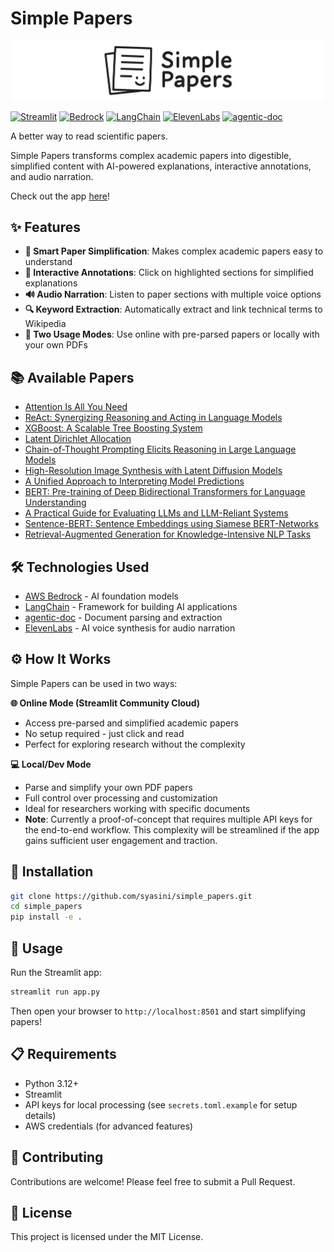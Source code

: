 # Simple Papers

![Simple Papers Logo](media/logo.png)

[![Streamlit](https://img.shields.io/badge/Streamlit-FF4B4B?style=for-the-badge&logo=streamlit&logoColor=white)](https://streamlit.io/)
[![Bedrock](https://img.shields.io/badge/AWS%20Bedrock-FF9900?style=for-the-badge&logo=amazonaws&logoColor=white)](https://aws.amazon.com/bedrock/)
[![LangChain](https://img.shields.io/badge/LangChain-1C3C3C?style=for-the-badge&logo=langchain&logoColor=white)](https://langchain.com/)
[![ElevenLabs](https://img.shields.io/badge/ElevenLabs-000000?style=for-the-badge&logo=elevenlabs&logoColor=white)](https://elevenlabs.io/)
[![agentic-doc](https://img.shields.io/badge/agentic--doc-4285F4?style=for-the-badge&logo=python&logoColor=white)](https://pypi.org/project/agentic-doc/)

A better way to read scientific papers. 

Simple Papers transforms complex academic papers into digestible, simplified content with AI-powered explanations, interactive annotations, and audio narration.

Check out the app [here](https://simplepapers.streamlit.app/)!

## ✨ Features

- **📄 Smart Paper Simplification**: Makes complex academic papers easy to understand
- **🎯 Interactive Annotations**: Click on highlighted sections for simplified explanations
- **🔊 Audio Narration**: Listen to paper sections with multiple voice options
- **🔍 Keyword Extraction**: Automatically extract and link technical terms to Wikipedia
- **📱 Two Usage Modes**: Use online with pre-parsed papers or locally with your own PDFs

## 📚 Available Papers

- [Attention Is All You Need](https://simplepapers.streamlit.app/?paper=1706.03762v7)
- [ReAct: Synergizing Reasoning and Acting in Language Models](https://simplepapers.streamlit.app/?paper=2210.03629)
- [XGBoost: A Scalable Tree Boosting System](https://simplepapers.streamlit.app/?paper=1603.02754v3)
- [Latent Dirichlet Allocation](https://simplepapers.streamlit.app/?paper=jair03-lda)
- [Chain-of-Thought Prompting Elicits Reasoning in Large Language Models](https://simplepapers.streamlit.app/?paper=2201.11903v6)
- [High-Resolution Image Synthesis with Latent Diffusion Models](https://simplepapers.streamlit.app/?paper=2112.10752v2)
- [A Unified Approach to Interpreting Model Predictions](https://simplepapers.streamlit.app/?paper=1705.07874v2)
- [BERT: Pre-training of Deep Bidirectional Transformers for Language Understanding](https://simplepapers.streamlit.app/?paper=1810.04805v2)
- [A Practical Guide for Evaluating LLMs and LLM-Reliant Systems](https://simplepapers.streamlit.app/?paper=2506.13023v2)
- [Sentence-BERT: Sentence Embeddings using Siamese BERT-Networks](https://simplepapers.streamlit.app/?paper=1908.10084v1)
- [Retrieval-Augmented Generation for Knowledge-Intensive NLP Tasks](https://simplepapers.streamlit.app/?paper=2005.11401v4)

## 🛠️ Technologies Used

- [AWS Bedrock](https://aws.amazon.com/bedrock/) - AI foundation models 
- [LangChain](https://langchain.com/) - Framework for building AI applications
- [agentic-doc](https://pypi.org/project/agentic-doc/) - Document parsing and extraction
- [ElevenLabs](https://elevenlabs.io/) - AI voice synthesis for audio narration

## ⚙️ How It Works


Simple Papers can be used in two ways:

**🌐 Online Mode (Streamlit Community Cloud)**
- Access pre-parsed and simplified academic papers
- No setup required - just click and read
- Perfect for exploring research without the complexity

**💻 Local/Dev Mode**
- Parse and simplify your own PDF papers
- Full control over processing and customization
- Ideal for researchers working with specific documents
- **Note**: Currently a proof-of-concept that requires multiple API keys for the end-to-end workflow. This complexity will be streamlined if the app gains sufficient user engagement and traction.

## 🚀 Installation

```bash
git clone https://github.com/syasini/simple_papers.git
cd simple_papers
pip install -e .
```

## 🏃 Usage

Run the Streamlit app:

```bash
streamlit run app.py
```

Then open your browser to `http://localhost:8501` and start simplifying papers!

## 📋 Requirements

- Python 3.12+
- Streamlit
- API keys for local processing (see `secrets.toml.example` for setup details)
- AWS credentials (for advanced features)

## 🤝 Contributing

Contributions are welcome! Please feel free to submit a Pull Request.

## 📄 License

This project is licensed under the MIT License.